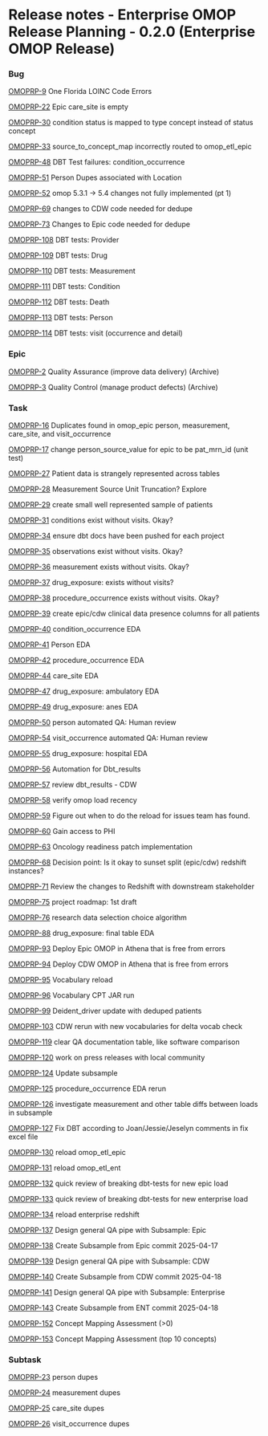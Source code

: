 # Release notes - Enterprise OMOP Release Planning - 0.2.0 \(Enterprise OMOP Release\)

### Bug

[OMOPRP-9](https://emoryrhsit.atlassian.net/browse/OMOPRP-9) One Florida LOINC Code Errors

[OMOPRP-22](https://emoryrhsit.atlassian.net/browse/OMOPRP-22) Epic care\_site is empty

[OMOPRP-30](https://emoryrhsit.atlassian.net/browse/OMOPRP-30) condition status is mapped to type concept instead of status concept

[OMOPRP-33](https://emoryrhsit.atlassian.net/browse/OMOPRP-33) source\_to\_concept\_map incorrectly routed to omop\_etl\_epic

[OMOPRP-48](https://emoryrhsit.atlassian.net/browse/OMOPRP-48) DBT Test failures: condition\_occurrence

[OMOPRP-51](https://emoryrhsit.atlassian.net/browse/OMOPRP-51) Person Dupes associated with Location

[OMOPRP-52](https://emoryrhsit.atlassian.net/browse/OMOPRP-52) omop 5.3.1 -> 5.4 changes not fully implemented \(pt 1\)

[OMOPRP-69](https://emoryrhsit.atlassian.net/browse/OMOPRP-69) changes to CDW code needed for dedupe

[OMOPRP-73](https://emoryrhsit.atlassian.net/browse/OMOPRP-73) Changes to Epic code needed for dedupe

[OMOPRP-108](https://emoryrhsit.atlassian.net/browse/OMOPRP-108) DBT tests: Provider

[OMOPRP-109](https://emoryrhsit.atlassian.net/browse/OMOPRP-109) DBT tests: Drug

[OMOPRP-110](https://emoryrhsit.atlassian.net/browse/OMOPRP-110) DBT tests: Measurement

[OMOPRP-111](https://emoryrhsit.atlassian.net/browse/OMOPRP-111) DBT tests: Condition

[OMOPRP-112](https://emoryrhsit.atlassian.net/browse/OMOPRP-112) DBT tests: Death

[OMOPRP-113](https://emoryrhsit.atlassian.net/browse/OMOPRP-113) DBT tests: Person

[OMOPRP-114](https://emoryrhsit.atlassian.net/browse/OMOPRP-114) DBT tests: visit \(occurrence and detail\)

### Epic

[OMOPRP-2](https://emoryrhsit.atlassian.net/browse/OMOPRP-2) Quality Assurance \(improve data delivery\) \(Archive\)

[OMOPRP-3](https://emoryrhsit.atlassian.net/browse/OMOPRP-3) Quality Control \(manage product defects\) \(Archive\)

### Task

[OMOPRP-16](https://emoryrhsit.atlassian.net/browse/OMOPRP-16) Duplicates found in omop\_epic person, measurement, care\_site, and visit\_occurrence

[OMOPRP-17](https://emoryrhsit.atlassian.net/browse/OMOPRP-17) change person\_source\_value for epic to be pat\_mrn\_id \(unit test\)

[OMOPRP-27](https://emoryrhsit.atlassian.net/browse/OMOPRP-27) Patient data is strangely represented across tables

[OMOPRP-28](https://emoryrhsit.atlassian.net/browse/OMOPRP-28) Measurement Source Unit Truncation? Explore

[OMOPRP-29](https://emoryrhsit.atlassian.net/browse/OMOPRP-29) create small well represented sample of patients

[OMOPRP-31](https://emoryrhsit.atlassian.net/browse/OMOPRP-31) conditions exist without visits. Okay?

[OMOPRP-34](https://emoryrhsit.atlassian.net/browse/OMOPRP-34) ensure dbt docs have been pushed for each project

[OMOPRP-35](https://emoryrhsit.atlassian.net/browse/OMOPRP-35) observations exist without visits. Okay?

[OMOPRP-36](https://emoryrhsit.atlassian.net/browse/OMOPRP-36) measurement exists without visits. Okay?

[OMOPRP-37](https://emoryrhsit.atlassian.net/browse/OMOPRP-37) drug\_exposure: exists without visits?

[OMOPRP-38](https://emoryrhsit.atlassian.net/browse/OMOPRP-38) procedure\_occurrence exists without visits. Okay?

[OMOPRP-39](https://emoryrhsit.atlassian.net/browse/OMOPRP-39) create epic/cdw clinical data presence columns for all patients

[OMOPRP-40](https://emoryrhsit.atlassian.net/browse/OMOPRP-40) condition\_occurrence EDA

[OMOPRP-41](https://emoryrhsit.atlassian.net/browse/OMOPRP-41) Person EDA

[OMOPRP-42](https://emoryrhsit.atlassian.net/browse/OMOPRP-42) procedure\_occurrence EDA

[OMOPRP-44](https://emoryrhsit.atlassian.net/browse/OMOPRP-44) care\_site EDA

[OMOPRP-47](https://emoryrhsit.atlassian.net/browse/OMOPRP-47) drug\_exposure: ambulatory EDA

[OMOPRP-49](https://emoryrhsit.atlassian.net/browse/OMOPRP-49) drug\_exposure: anes EDA

[OMOPRP-50](https://emoryrhsit.atlassian.net/browse/OMOPRP-50) person automated QA: Human review

[OMOPRP-54](https://emoryrhsit.atlassian.net/browse/OMOPRP-54) visit\_occurrence automated QA: Human review

[OMOPRP-55](https://emoryrhsit.atlassian.net/browse/OMOPRP-55) drug\_exposure: hospital EDA

[OMOPRP-56](https://emoryrhsit.atlassian.net/browse/OMOPRP-56) Automation for Dbt\_results

[OMOPRP-57](https://emoryrhsit.atlassian.net/browse/OMOPRP-57) review dbt\_results - CDW

[OMOPRP-58](https://emoryrhsit.atlassian.net/browse/OMOPRP-58) verify omop load recency

[OMOPRP-59](https://emoryrhsit.atlassian.net/browse/OMOPRP-59) Figure out when to do the reload for issues team has found.

[OMOPRP-60](https://emoryrhsit.atlassian.net/browse/OMOPRP-60) Gain access to PHI

[OMOPRP-63](https://emoryrhsit.atlassian.net/browse/OMOPRP-63) Oncology readiness patch implementation

[OMOPRP-68](https://emoryrhsit.atlassian.net/browse/OMOPRP-68) Decision point: Is it okay to sunset split \(epic/cdw\) redshift instances?

[OMOPRP-71](https://emoryrhsit.atlassian.net/browse/OMOPRP-71) Review the changes to Redshift with downstream stakeholder

[OMOPRP-75](https://emoryrhsit.atlassian.net/browse/OMOPRP-75) project roadmap: 1st draft

[OMOPRP-76](https://emoryrhsit.atlassian.net/browse/OMOPRP-76) research data selection choice algorithm

[OMOPRP-88](https://emoryrhsit.atlassian.net/browse/OMOPRP-88) drug\_exposure: final table EDA

[OMOPRP-93](https://emoryrhsit.atlassian.net/browse/OMOPRP-93) Deploy Epic OMOP in Athena that is free from errors

[OMOPRP-94](https://emoryrhsit.atlassian.net/browse/OMOPRP-94) Deploy CDW OMOP in Athena that is free from errors

[OMOPRP-95](https://emoryrhsit.atlassian.net/browse/OMOPRP-95) Vocabulary reload

[OMOPRP-96](https://emoryrhsit.atlassian.net/browse/OMOPRP-96) Vocabulary CPT JAR run

[OMOPRP-99](https://emoryrhsit.atlassian.net/browse/OMOPRP-99) Deident\_driver update with deduped patients

[OMOPRP-103](https://emoryrhsit.atlassian.net/browse/OMOPRP-103) CDW rerun with new vocabularies for delta vocab check

[OMOPRP-119](https://emoryrhsit.atlassian.net/browse/OMOPRP-119) clear QA documentation table, like software comparison

[OMOPRP-120](https://emoryrhsit.atlassian.net/browse/OMOPRP-120) work on press releases with local community

[OMOPRP-124](https://emoryrhsit.atlassian.net/browse/OMOPRP-124) Update subsample

[OMOPRP-125](https://emoryrhsit.atlassian.net/browse/OMOPRP-125) procedure\_occurrence EDA rerun

[OMOPRP-126](https://emoryrhsit.atlassian.net/browse/OMOPRP-126) investigate measurement and other table diffs between loads in subsample

[OMOPRP-127](https://emoryrhsit.atlassian.net/browse/OMOPRP-127) Fix DBT according to Joan/Jessie/Jeselyn comments in fix excel file

[OMOPRP-130](https://emoryrhsit.atlassian.net/browse/OMOPRP-130) reload omop\_etl\_epic

[OMOPRP-131](https://emoryrhsit.atlassian.net/browse/OMOPRP-131) reload omop\_etl\_ent

[OMOPRP-132](https://emoryrhsit.atlassian.net/browse/OMOPRP-132) quick review of breaking dbt-tests for new epic load

[OMOPRP-133](https://emoryrhsit.atlassian.net/browse/OMOPRP-133) quick review of breaking dbt-tests for new enterprise load

[OMOPRP-134](https://emoryrhsit.atlassian.net/browse/OMOPRP-134) reload enterprise redshift

[OMOPRP-137](https://emoryrhsit.atlassian.net/browse/OMOPRP-137) Design general QA pipe with Subsample: Epic

[OMOPRP-138](https://emoryrhsit.atlassian.net/browse/OMOPRP-138) Create Subsample from Epic commit 2025-04-17

[OMOPRP-139](https://emoryrhsit.atlassian.net/browse/OMOPRP-139) Design general QA pipe with Subsample: CDW

[OMOPRP-140](https://emoryrhsit.atlassian.net/browse/OMOPRP-140) Create Subsample from CDW commit 2025-04-18

[OMOPRP-141](https://emoryrhsit.atlassian.net/browse/OMOPRP-141) Design general QA pipe with Subsample: Enterprise

[OMOPRP-143](https://emoryrhsit.atlassian.net/browse/OMOPRP-143) Create Subsample from ENT commit 2025-04-18

[OMOPRP-152](https://emoryrhsit.atlassian.net/browse/OMOPRP-152) Concept Mapping Assessment \(>0\)

[OMOPRP-153](https://emoryrhsit.atlassian.net/browse/OMOPRP-153) Concept Mapping Assessment \(top 10 concepts\)

### Subtask

[OMOPRP-23](https://emoryrhsit.atlassian.net/browse/OMOPRP-23) person dupes

[OMOPRP-24](https://emoryrhsit.atlassian.net/browse/OMOPRP-24) measurement dupes

[OMOPRP-25](https://emoryrhsit.atlassian.net/browse/OMOPRP-25) care\_site dupes

[OMOPRP-26](https://emoryrhsit.atlassian.net/browse/OMOPRP-26) visit\_occurrence dupes